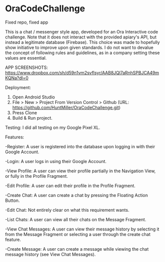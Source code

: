 # OraCodeChallenge
Fixed repo, fixed app

This is a chat / messenger style app, developed for an Ora Interactive code challenge. Note that it does not interact with the provided apiary's API, but instead a legitimate database (Firebase). This choice was made to hopefully show initiative to improve upon given standards. I do not want to devalue the concept of following rules and guidelines, as in a company setting these values are essential.

APP SCREENSHOTS:  https://www.dropbox.com/sh/d59n1vm2svflsyr/AAB8JQl7aRnhSPBJCA49mKQNa?dl=0

Deployment: 

1. Open Android Studio
2. File > New > Project From Version Control > Github  (URL:  https://github.com/HuntMiller/OraCodeChallenge.git)
3. Press Clone
4. Build & Run project.

Testing: I did all testing on my Google Pixel XL.

Features:

-Register: A user is registered into the database upon logging in with their Google Account.

-Login: A user logs in using their Google Account.

-View Profile: A user can view their profile partially in the Navigation View, or fully in the Profile Fragment.

-Edit Profile: A user can edit their profile in the Profile Fragment.

-Create Chat: A user can create a chat by pressing the Floating Action Button.

-Edit Chat: Not entirely clear on what this requirement wants.

-List Chats: A user can view all their chats on the Message Fragment.

-View Chat Messages: A user can view their message history by selecting it from the Message Fragment or selecting a user through the create chat feature.

-Create Message: A user can create a message while viewing the chat message history (see View Chat Messages).
